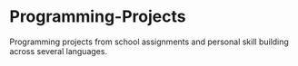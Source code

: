 # Programming-Projects
Programming projects from school assignments and personal skill building across several languages.
